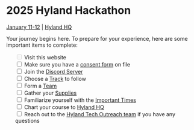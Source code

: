 # 2025 Hyland Hackathon
[January 11-12](ImportantTimes.md) | [Hyland HQ](GettingToHyland.md)

Your journey begins here. To prepare for your experience, here are some important items to complete:

<ul style="list-style-type: none">
  <input type="checkbox" id="item1" class="pre-checked" disabled> Visit this website<br>
  <input type="checkbox" id="item2"> Make sure you have a <a href="AdmissionForms.md">consent form</a> on file<br>
  <input type="checkbox" id="item3"> Join the <a href="https://discord.gg/pufaaWJaAH">Discord Server</a><br>
  <input type="checkbox" id="item4"> Choose a <a href="Tracks.md">Track</a> to follow<br>
  <input type="checkbox" id="item5"> Form a <a href="TeamFormation.md">Team</a><br>
  <input type="checkbox" id="item6"> Gather your <a href="WhatToBring.md">Supplies</a><br>
  <input type="checkbox" id="item7"> Familiarize yourself with the <a href="ImportantTimes.md">Important Times</a><br>
  <input type="checkbox" id="item8"> Chart your course to <a href="GettingToHyland.md">Hyland HQ</a><br>
  <input type="checkbox" id="item9"> Reach out to the <a href="Contact.md">Hyland Tech Outreach team</a> if you have any questions<br>
</ul>

<script>
  document.querySelectorAll("input").forEach(inputElement => {
    const elementId = `${inputElement.id}`;

    inputElement.checked = localStorage.getItem(elementId) === 'checked';
    if (inputElement.classList.contains("pre-checked")) {
      inputElement.checked = true;
    }

    inputElement.onchange = e => {
      if (e.target.checked) {
        localStorage.setItem(elementId, 'checked');
      } else {
        localStorage.setItem(elementId, 'not-checked');
      }
    };
  });
</script>
